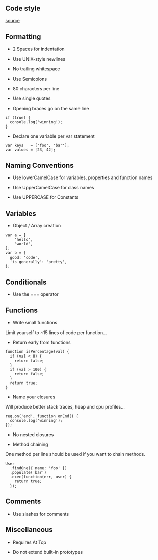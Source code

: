 Code style
-

[source](https://github.com/felixge/node-style-guide)

## Formatting

* 2 Spaces for indentation

* Use UNIX-style newlines

* No trailing whitespace

* Use Semicolons

* 80 characters per line

* Use single quotes

* Opening braces go on the same line

````
if (true) {
  console.log('winning');
}
````

* Declare one variable per var statement

````
var keys   = ['foo', 'bar'];
var values = [23, 42];
````

## Naming Conventions

* Use lowerCamelCase for variables, properties and function names

* Use UpperCamelCase for class names

* Use UPPERCASE for Constants

## Variables

* Object / Array creation

````
var a = [
    'hello',
    'world',
];
var b = {
  good: 'code',
  'is generally': 'pretty',
};
````

## Conditionals

* Use the === operator

## Functions

* Write small functions

Limit yourself to ~15 lines of code per function...

* Return early from functions

````
function isPercentage(val) {
  if (val < 0) {
    return false;
  }
  if (val > 100) {
    return false;
  }
  return true;
}
````

* Name your closures

Will produce better stack traces, heap and cpu profiles...

````
req.on('end', function onEnd() {
  console.log('winning');
});
````

* No nested closures

* Method chaining

One method per line should be used if you want to chain methods.

````
User
  .findOne({ name: 'foo' })
  .populate('bar')
  .exec(function(err, user) {
    return true;
  });
````

## Comments

* Use slashes for comments

## Miscellaneous

* Requires At Top

* Do not extend built-in prototypes
